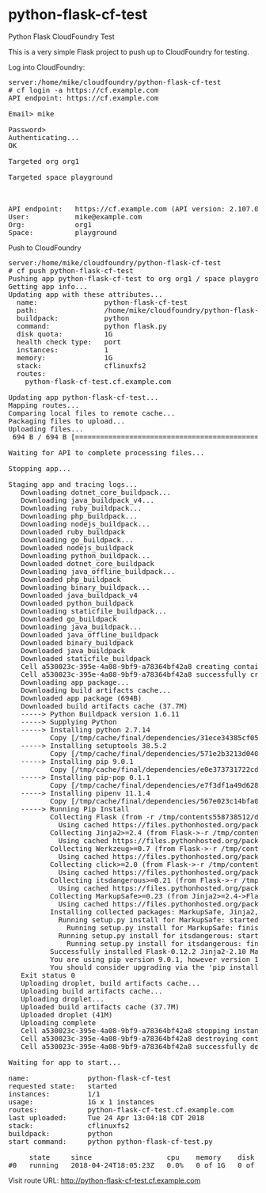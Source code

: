 # python-flask-cf-test
Python Flask CloudFoundry Test

This is a very simple Flask project to push up to CloudFoundry for testing.


Log into CloudFoundry:
<pre>
server:/home/mike/cloudfoundry/python-flask-cf-test
# cf login -a https://cf.example.com
API endpoint: https://cf.example.com

Email> mike

Password>
Authenticating...
OK

Targeted org org1

Targeted space playground



API endpoint:   https://cf.example.com (API version: 2.107.0)
User:           mike@example.com
Org:            org1
Space:          playground
</pre>

Push to CloudFoundry
<pre>
server:/home/mike/cloudfoundry/python-flask-cf-test
# cf push python-flask-cf-test
Pushing app python-flask-cf-test to org org1 / space playground as mike...
Getting app info...
Updating app with these attributes...
  name:                python-flask-cf-test
  path:                /home/mike/cloudfoundry/python-flask-cf-test
  buildpack:           python
  command:             python flask.py
  disk quota:          1G
  health check type:   port
  instances:           1
  memory:              1G
  stack:               cflinuxfs2
  routes:
    python-flask-cf-test.cf.example.com

Updating app python-flask-cf-test...
Mapping routes...
Comparing local files to remote cache...
Packaging files to upload...
Uploading files...
 694 B / 694 B [=========================================================================================================================================================================] 100.00% 1s

Waiting for API to complete processing files...

Stopping app...

Staging app and tracing logs...
   Downloading dotnet_core_buildpack...
   Downloading java_buildpack_v4...
   Downloading ruby_buildpack...
   Downloading php_buildpack...
   Downloading nodejs_buildpack...
   Downloaded ruby_buildpack
   Downloading go_buildpack...
   Downloaded nodejs_buildpack
   Downloading python_buildpack...
   Downloaded dotnet_core_buildpack
   Downloading java_offline_buildpack...
   Downloaded php_buildpack
   Downloading binary_buildpack...
   Downloaded java_buildpack_v4
   Downloaded python_buildpack
   Downloading staticfile_buildpack...
   Downloaded go_buildpack
   Downloading java_buildpack...
   Downloaded java_offline_buildpack
   Downloaded binary_buildpack
   Downloaded java_buildpack
   Downloaded staticfile_buildpack
   Cell a530023c-395e-4a08-9bf9-a78364bf42a8 creating container for instance 6b8d7f05-5494-4fa5-a4e9-57cd8f48a382
   Cell a530023c-395e-4a08-9bf9-a78364bf42a8 successfully created container for instance 6b8d7f05-5494-4fa5-a4e9-57cd8f48a382
   Downloading app package...
   Downloading build artifacts cache...
   Downloaded app package (694B)
   Downloaded build artifacts cache (37.7M)
   -----> Python Buildpack version 1.6.11
   -----> Supplying Python
   -----> Installing python 2.7.14
          Copy [/tmp/cache/final/dependencies/31ece34385cf05bc471c2efddee7a4a0e147049b19069886d2d6edbbba3e4492/python-2.7.14-linux-x64-30d9c08f.tgz]
   -----> Installing setuptools 38.5.2
          Copy [/tmp/cache/final/dependencies/571e2b3213d04071ad69dc8b7f3b00e26ba3edc6cc084a0d188999b19e55715c/setuptools-38.5.2-8246123e.zip]
   -----> Installing pip 9.0.1
          Copy [/tmp/cache/final/dependencies/e0e373731722cde86f6cdf70813720f534db1557f4dbdfb539031ef7c10dfdfe/pip-9.0.1-35f01da3.tar.gz]
   -----> Installing pip-pop 0.1.1
          Copy [/tmp/cache/final/dependencies/e7f3df1a49d628e69b68a5705ca720d0ecc39e3830867e7128007e03843d921a/pip-pop-0.1.1-d410583a.tar.gz]
   -----> Installing pipenv 11.1.4
          Copy [/tmp/cache/final/dependencies/567e023c14bfa0a7db4d907a05c5f6e91b9d7e420aaf00a93a7199a358c492cf/pipenv-v11.1.4-7394418e.tgz]
   -----> Running Pip Install
          Collecting Flask (from -r /tmp/contents558738512/deps/0/requirements.txt (line 1))
            Using cached https://files.pythonhosted.org/packages/77/32/e3597cb19ffffe724ad4bf0beca4153419918e7fa4ba6a34b04ee4da3371/Flask-0.12.2-py2.py3-none-any.whl
          Collecting Jinja2>=2.4 (from Flask->-r /tmp/contents558738512/deps/0/requirements.txt (line 1))
            Using cached https://files.pythonhosted.org/packages/7f/ff/ae64bacdfc95f27a016a7bed8e8686763ba4d277a78ca76f32659220a731/Jinja2-2.10-py2.py3-none-any.whl
          Collecting Werkzeug>=0.7 (from Flask->-r /tmp/contents558738512/deps/0/requirements.txt (line 1))
            Using cached https://files.pythonhosted.org/packages/20/c4/12e3e56473e52375aa29c4764e70d1b8f3efa6682bef8d0aae04fe335243/Werkzeug-0.14.1-py2.py3-none-any.whl
          Collecting click>=2.0 (from Flask->-r /tmp/contents558738512/deps/0/requirements.txt (line 1))
            Using cached https://files.pythonhosted.org/packages/34/c1/8806f99713ddb993c5366c362b2f908f18269f8d792aff1abfd700775a77/click-6.7-py2.py3-none-any.whl
          Collecting itsdangerous>=0.21 (from Flask->-r /tmp/contents558738512/deps/0/requirements.txt (line 1))
            Using cached https://files.pythonhosted.org/packages/dc/b4/a60bcdba945c00f6d608d8975131ab3f25b22f2bcfe1dab221165194b2d4/itsdangerous-0.24.tar.gz
          Collecting MarkupSafe>=0.23 (from Jinja2>=2.4->Flask->-r /tmp/contents558738512/deps/0/requirements.txt (line 1))
            Using cached https://files.pythonhosted.org/packages/4d/de/32d741db316d8fdb7680822dd37001ef7a448255de9699ab4bfcbdf4172b/MarkupSafe-1.0.tar.gz
          Installing collected packages: MarkupSafe, Jinja2, Werkzeug, click, itsdangerous, Flask
            Running setup.py install for MarkupSafe: started
              Running setup.py install for MarkupSafe: finished with status 'done'
            Running setup.py install for itsdangerous: started
              Running setup.py install for itsdangerous: finished with status 'done'
          Successfully installed Flask-0.12.2 Jinja2-2.10 MarkupSafe-1.0 Werkzeug-0.14.1 click-6.7 itsdangerous-0.24
          You are using pip version 9.0.1, however version 10.0.1 is available.
          You should consider upgrading via the 'pip install --upgrade pip' command.
   Exit status 0
   Uploading droplet, build artifacts cache...
   Uploading build artifacts cache...
   Uploading droplet...
   Uploaded build artifacts cache (37.7M)
   Uploaded droplet (41M)
   Uploading complete
   Cell a530023c-395e-4a08-9bf9-a78364bf42a8 stopping instance 6b8d7f05-5494-4fa5-a4e9-57cd8f48a382
   Cell a530023c-395e-4a08-9bf9-a78364bf42a8 destroying container for instance 6b8d7f05-5494-4fa5-a4e9-57cd8f48a382
   Cell a530023c-395e-4a08-9bf9-a78364bf42a8 successfully destroyed container for instance 6b8d7f05-5494-4fa5-a4e9-57cd8f48a382

Waiting for app to start...

name:              python-flask-cf-test
requested state:   started
instances:         1/1
usage:             1G x 1 instances
routes:            python-flask-cf-test.cf.example.com
last uploaded:     Tue 24 Apr 13:04:18 CDT 2018
stack:             cflinuxfs2
buildpack:         python
start command:     python python-flask-cf-test.py

     state     since                  cpu    memory    disk      details
#0   running   2018-04-24T18:05:23Z   0.0%   0 of 1G   0 of 1G
</pre>

Visit route URL: http://python-flask-cf-test.cf.example.com
